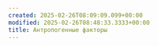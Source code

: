 ```yaml
---
created: 2025-02-26T08:09:09.099+00:00
modified: 2025-02-26T08:48:33.3333+00:00
title: Антропогенные факторы
---
```

